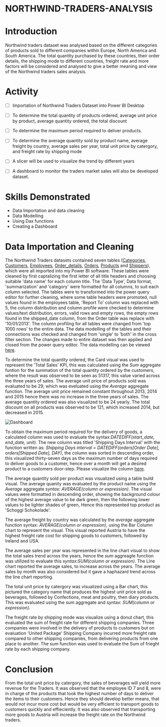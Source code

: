 # NORTHWIND-TRADERS-ANALYSIS

# **Introduction**
Northwind traders dataset was analysed based on the different categories of products sold to different companies within Europe, North America and South America. The total quantity purchased by these countries, their order details, the shipping mode to different countries, freight rate and more factors will be considered and analysed to give a better meaning and view of the Northwind traders sales analysis.


# **Activity**
- [ ]  Importation of Northwind Traders Dataset into Power BI Desktop
- [ ]  To determine the total quantity of products ordered, average unit price by product, average quantity ordered, the total discount
- [ ]  To determine the maximum period required to deliver products.
- [ ]  To determine the average quantity sold by product name, average freight by country, average sales per year, total unit price by catergory, and freight rate by shipping mode
- [ ]  A slicer will be used to visualize the trend by different years
- [ ]  A dashboard to monitor the traders market sales will also be developed dataset.
 

# **Skills Demonstrated**
- Data Importation and data cleaning
- Data Modelling
- Using Dax functions
- Creating a Dashboard


# **Data Importation and Cleaning**
The Northwind Traders datasets contained seven tables ([Categories](https://github.com/Jessie-Watt/Northwind-Traders-Analysis/blob/main/Category%20data.png), [Customers](url), [Employees](url), [Order_details](url), [Orders](url), [Products](url) and [Shippers](url)), which were all imported into my Power BI software. These tables were cleaned by first captalizing the first letter of all title headers and choosing suitable 'data name' for each column title. The 'Data Type', Data format, 'summarization' and 'category' were formatted for all columns, to suit each column selected. The tables were to transformed into the power query editor for further cleaning, where some table headers were promoted, null values found in the employees table, 'Report To' column was replaced with 5, the column distribution and column profile were checked to determine values/text distribution, errors, valid rows and empty rows, the empty rows found in the shipped_date column, from the Order table was replace with '10/01/2013'. The column profiling for all tables were changed from 'top 1000 rows' to the entire data. The data modelling of the tables and their connections was checked and changed from 'single' to 'both' in the cross filter section. The changes made to entire dataset was then applied and closed from the power query editor. The data modelling can be viewed [here](url).


To determine the total quantity ordered, the Card visual was used to represent the 'Total Sales' KPI, this was calculated using the _Sum_ aggregate funtion for the summation of the total quantity ordered by the customers, where the result was observed to be seen as 51317, this value varied across the three years of sales. The average unit price of products sold was evaluated to be 29, which was eveluated using the _Average_ aggregate function. The average unit price remained constant throughout 2013, 2014 and 2015 hence there was no increase in the three years of sales. The average quantity ordered was also visualized to be 24 yearly. The total discount on all products was observed to be 121, which increased 2014, but decreased in 2015.

![Dashboard](https://github.com/Jessie-Watt/Northwind-Traders-Analysis/assets/140435577/efe9ac62-9fa0-4929-b12a-85a102865fc8)



To obtain the maximum period required for the delivery of goods, a calculated column was used to evaluate the syntax:_DATEDIFF(start_date, end_date, unit)_. The new column was titled 'Shipping Days Interval' with the function written as: _Shipping Days interval = DATEDIFF(orders[Order Date], orders[Shipped Date], DAY)_, the column was sorted in descending order, this visualized thirty-seven days as the maximum number of days required to deliver goods to a customer, hence over a month will get a desired product to a customers door-step. Please visualize the column [here](url). 

The average quantity sold per product was visualized using a table build visual. The average quanity was evaluated by the product name using the _Average_ aggregate _syntax: AVERAGE(column or expression)_. The visual values were formatted in descending order, showing the background colour of the highest average value to be dark green, then the following lower values to be lighter shades of green, Hence this represented top product as 'Schoggi Schokolade'.

The average freight by country was calculated by the _average_ aggregate function syntax: _AVERAGE(column or expression)_, using the Bar Column chart to represent the visual. This visual reported Austria to have the highest freight rate cost for shipping goods to customers, followed by Ireland and USA.

The average sales per year was represented in the line chart visual to show the total sales trend across the years, hence the _sum_ aggreagte function was utilized to evaluate this _syntax:SUM(column or expression)_. The Line chart reported the average sales, to increase across the years. The average sales by month was also considered but it gave a haphazard trend across the line chart reporting.

The total unit price by catergory was visualized using a Bar chart, this pictured the category name that produces the highest unit price sold as beverages, followed by Confections, meat and poultry, then diary products. This was evaluated using the _sum_ aggregate and syntax: _SUM(column or expression)_.

The freight rate by shipping mode was visualize using a donut chart, this evaluated the sum of freight rate for different shipping companies. Three companies were involved in the delivery of products to customers but on evaluation 'United Package' Shipping Company incurred more freight rate compared to other shipping companies, from delivering products from one place to another. The _sum_ function was used to evaluate the Sum of frieght rate by each shipping company.

# Conclusion
From the total unit price by catergory, the sales of beverages will yield more revenue for the Traders. It was observed that the employee ID 7 and 8, were in charge of the products that took the highest number of days to deliver the items to their customers. Hence they should develop better means, that would not incur more cost but would be very efficient to transport goods to customers quickly and effieciently.
It was also observed that transporting more goods to Austria will increase the freight rate on the Northwind traders. 




